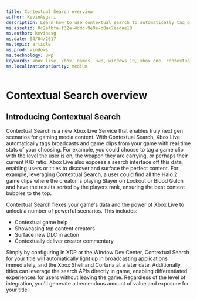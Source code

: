 ```yaml
---
title: Contextual Search overview
author: KevinAsgari
description: Learn how to use contextual search to automatically tag broadcasts and game clips with relevant metadata.
ms.assetid: 0c2afbfa-f32a-4ddd-9e9e-c8ac7eedae18
ms.author: kevinasg
ms.date: 04/04/2017
ms.topic: article
ms.prod: windows
ms.technology: uwp
keywords: xbox live, xbox, games, uwp, windows 10, xbox one, contextual search, broadcast, game clip
ms.localizationpriority: medium
---
```


# Contextual Search overview

## Introducing Contextual Search
Contextual Search is a new Xbox Live Service that enables truly next gen scenarios for gaming media content.  With Contextual Search,  Xbox Live automatically tags broadcasts and game clips from your game with real time stats of your choosing. For example, you could choose to tag a game clip with the level the user is on, the weapon they are carrying, or perhaps their current K/D ratio.  Xbox Live also  exposes a search interface off this data, enabling users or titles to discover and surface the perfect content.  For example, leveraging Contextual Search, a user could find all the Halo 2 game clips where the creator is playing Slayer on Lockout or Blood Gulch and have the results sorted by the players rank, ensuring the best content bubbles to the top.  

Contextual Search flexes your game's data and the power of Xbox Live to unlock a number of powerful scenarios.  This includes:

* Contextual game help
* Showcasing top content creators
* Surface new DLC in action
* Contextually deliver creator commentary

Simply by configuring in XDP or the Window Dev Center, Contextual Search for your title will automatically light up in broadcasting applications immediately, and the Xbox Shell and Cortana at a later date.  Additionally, titles can leverage the search APIs directly in game, enabling differentiated experiences for users without leaving the game.  Regardless of the level of integration, you'll generate a tremendous amount of value and exposure for your title.

